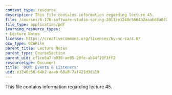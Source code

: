 ```yaml
---
content_type: resource
description: This file contains information regarding lecture 45.
file: /courses/6-170-software-studio-spring-2013/e1240c5664b2aaab68a07af421d38a19_MIT6_170S13_45-dom-list.pdf
file_type: application/pdf
learning_resource_types:
- Lecture Notes
license: https://creativecommons.org/licenses/by-nc-sa/4.0/
ocw_type: OCWFile
parent_title: Lecture Notes
parent_type: CourseSection
parent_uid: cf1ce8a7-b030-ae95-29fe-ab84f20f3ff2
resourcetype: Document
title: 'DOM: Events & Listeners'
uid: e1240c56-64b2-aaab-68a0-7af421d38a19
---
```

This file contains information regarding lecture 45.
